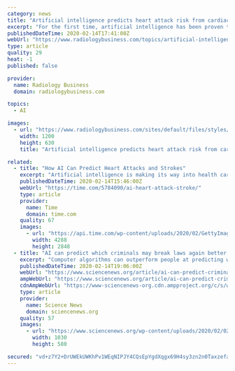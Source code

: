 ```yaml
---
category: news
title: "Artificial intelligence predicts heart attack risk from cardiac MRI for the first time"
excerpt: "For the first time, artificial intelligence has been proven to instantly measure blood flow and predict a patient’s risk of a heart attack, researchers revealed Friday. Experts with University College London recently harnessed this new tool to quickly analyze cardiovascular magnetic resonance images. It then allowed them to accurately predict ..."
publishedDateTime: 2020-02-14T17:41:00Z
webUrl: "https://www.radiologybusiness.com/topics/artificial-intelligence/artificial-intelligence-heart-attack-risk-cardiovascular-mri"
type: article
quality: 29
heat: -1
published: false

provider:
  name: Radiology Business
  domain: radiologybusiness.com

topics:
  - AI

images:
  - url: "https://www.radiologybusiness.com/sites/default/files/styles/facebook/public/assets/articles/connor-wells-534089-unsplash.jpg?h=e713743b&itok=vG7wyY7h"
    width: 1200
    height: 630
    title: "Artificial intelligence predicts heart attack risk from cardiac MRI for the first time"

related:
  - title: "How AI Can Predict Heart Attacks and Strokes"
    excerpt: "Artificial intelligence is making its way into health care, and one of its first stops is making sense of all of those scans that doctors order. Already, studies have shown that AI-based tools can, in some cases, pick out abnormal growths that could be cancerous tumors better than doctors can, mainly because digesting and synthesizing huge ..."
    publishedDateTime: 2020-02-14T15:46:00Z
    webUrl: "https://time.com/5784090/ai-heart-attack-stroke/"
    type: article
    provider:
      name: Time
      domain: time.com
    quality: 67
    images:
      - url: "https://api.time.com/wp-content/uploads/2020/02/GettyImages-1071551122.jpg"
        width: 4288
        height: 2848
  - title: "AI can predict which criminals may break laws again better than humans"
    excerpt: "Computer algorithms can outperform people at predicting which criminals will get arrested again, a new study finds. Risk-assessment algorithms that forecast future crimes often help judges and parole boards decide who stays behind bars (SN: 9/6/17). But these systems have come under fire for exhibiting racial biases (SN: 3/8/17), and some ..."
    publishedDateTime: 2020-02-14T19:06:00Z
    webUrl: "https://www.sciencenews.org/article/ai-can-predict-criminals-repeat-offenders-better-than-humans"
    ampWebUrl: "https://www.sciencenews.org/article/ai-can-predict-criminals-repeat-offenders-better-than-humans/amp"
    cdnAmpWebUrl: "https://www-sciencenews-org.cdn.ampproject.org/c/s/www.sciencenews.org/article/ai-can-predict-criminals-repeat-offenders-better-than-humans/amp"
    type: article
    provider:
      name: Science News
      domain: sciencenews.org
    quality: 57
    images:
      - url: "https://www.sciencenews.org/wp-content/uploads/2020/02/021320_MT_crime-predict_feat.jpg"
        width: 1030
        height: 580

secured: "vd+z7Y2+DrUWEkUWKhPv1WEqNIPJY4CQsEpYgdXqgx69H4sy3zn2n0TaxzefapJBvaN3gSkNahHvjKQ0Tjx2+j15DYSWTbMmxXJIVx5c0IlEe4BE3EvJ3S+ooaUWqUr8LIgWPHrcZoqZZw4bai+goW1CvUxO9x/Iqja5HXIWGu82xmPc3jXNOB63OASZu4GdjlEXHodZ45MxU+eBxRKAi7bWoCKLQRDw6IusDEPhSIuoJnBtHtgqlvty5RFF+Wgv6Ehu/K4ktkcQe9bBVJVBj7z2cmaYq5Ue7tUulSh+9o7OCLXwjzpv+HumZd1H8xH3;ny55fFBbEWzEpap+sOLxsg=="
---
```


